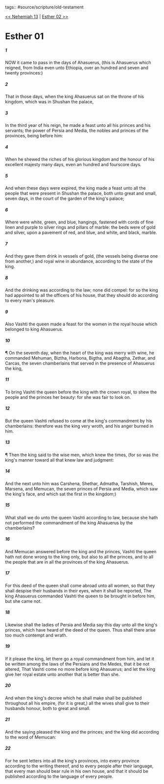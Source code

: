 tags:: #source/scripture/old-testament

[<< Nehemiah 13](/Old_Testament/16_Nehemiah/Nehemiah_13.md) | [Esther 02 >>](/Old_Testament/17_Esther/Esther_02.md)

# Esther 01

##### 1

NOW it came to pass in the days of Ahasuerus, (this is Ahasuerus which reigned, from India even unto Ethiopia, over an hundred and seven and twenty provinces:)

##### 2

That in those days, when the king Ahasuerus sat on the throne of his kingdom, which was in Shushan the palace,

##### 3

In the third year of his reign, he made a feast unto all his princes and his servants; the power of Persia and Media, the nobles and princes of the provinces, being before him:

##### 4

When he shewed the riches of his glorious kingdom and the honour of his excellent majesty many days, even an hundred and fourscore days.

##### 5

And when these days were expired, the king made a feast unto all the people that were present in Shushan the palace, both unto great and small, seven days, in the court of the garden of the king's palace;

##### 6

Where were white, green, and blue, hangings, fastened with cords of fine linen and purple to silver rings and pillars of marble: the beds were of gold and silver, upon a pavement of red, and blue, and white, and black, marble.

##### 7

And they gave them drink in vessels of gold, (the vessels being diverse one from another,) and royal wine in abundance, according to the state of the king.

##### 8

And the drinking was according to the law; none did compel: for so the king had appointed to all the officers of his house, that they should do according to every man's pleasure.

##### 9

Also Vashti the queen made a feast for the women in the royal house which belonged to king Ahasuerus.

##### 10

¶ On the seventh day, when the heart of the king was merry with wine, he commanded Mehuman, Biztha, Harbona, Bigtha, and Abagtha, Zethar, and Carcas, the seven chamberlains that served in the presence of Ahasuerus the king,

##### 11

To bring Vashti the queen before the king with the crown royal, to shew the people and the princes her beauty: for she was fair to look on.

##### 12

But the queen Vashti refused to come at the king's commandment by his chamberlains: therefore was the king very wroth, and his anger burned in him.

##### 13

¶ Then the king said to the wise men, which knew the times, (for so was the king's manner toward all that knew law and judgment:

##### 14

And the next unto him was Carshena, Shethar, Admatha, Tarshish, Meres, Marsena, and Memucan, the seven princes of Persia and Media, which saw the king's face, and which sat the first in the kingdom;)

##### 15

What shall we do unto the queen Vashti according to law, because she hath not performed the commandment of the king Ahasuerus by the chamberlains?

##### 16

And Memucan answered before the king and the princes, Vashti the queen hath not done wrong to the king only, but also to all the princes, and to all the people that are in all the provinces of the king Ahasuerus.

##### 17

For this deed of the queen shall come abroad unto all women, so that they shall despise their husbands in their eyes, when it shall be reported, The king Ahasuerus commanded Vashti the queen to be brought in before him, but she came not.

##### 18

Likewise shall the ladies of Persia and Media say this day unto all the king's princes, which have heard of the deed of the queen. Thus shall there arise too much contempt and wrath.

##### 19

If it please the king, let there go a royal commandment from him, and let it be written among the laws of the Persians and the Medes, that it be not altered, That Vashti come no more before king Ahasuerus; and let the king give her royal estate unto another that is better than she.

##### 20

And when the king's decree which he shall make shall be published throughout all his empire, (for it is great,) all the wives shall give to their husbands honour, both to great and small.

##### 21

And the saying pleased the king and the princes; and the king did according to the word of Memucan:

##### 22

For he sent letters into all the king's provinces, into every province according to the writing thereof, and to every people after their language, that every man should bear rule in his own house, and that it should be published according to the language of every people.
